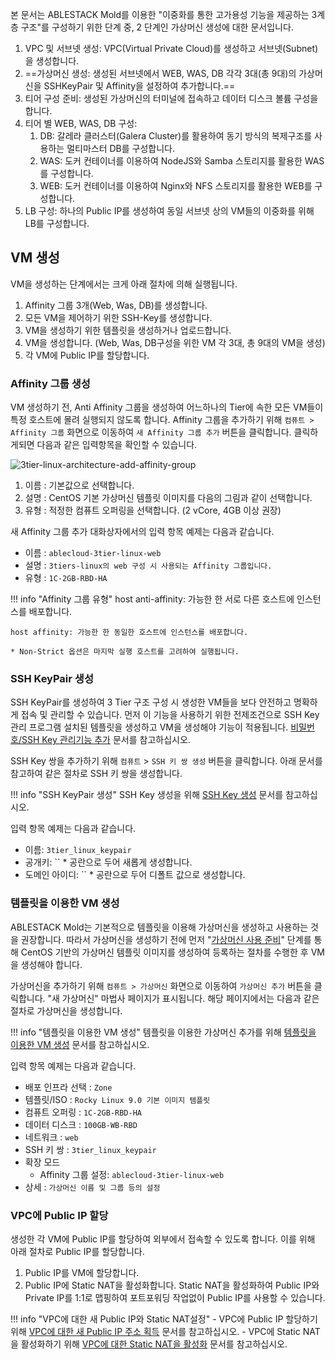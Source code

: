 본 문서는 ABLESTACK Mold를 이용한 "이중화를 통한 고가용성 기능을 제공하는 3계층 구조"를 구성하기 위한 단계 중, 2 단계인 가상머신 생성에 대한 문서입니다.

1. VPC 및 서브넷 생성: VPC(Virtual Private Cloud)를 생성하고 서브넷(Subnet)을 생성합니다.
2. ==가상머신 생성: 생성된 서브넷에서 WEB, WAS, DB 각각 3대(총 9대)의 가상머신을 SSHKeyPair 및 Affinity을 설정하여 추가합니다.==
3. 티어 구성 준비: 생성된 가상머신의 터미널에 접속하고 데이터 디스크 볼륨 구성을 합니다.
4. 티어 별 WEB, WAS, DB 구성:
      1. DB: 갈레라 클러스터(Galera Cluster)를 활용하여 동기 방식의 복제구조를 사용하는 멀티마스터 DB를 구성합니다.
      2. WAS: 도커 컨테이너를 이용하여 NodeJS와 Samba 스토리지를 활용한 WAS를 구성합니다.
      3. WEB: 도커 컨테이너를 이용하여 Nginx와 NFS 스토리지를 활용한 WEB를 구성합니다.
5. LB 구성: 하나의 Public IP를 생성하여 동일 서브넷 상의 VM들의 이중화를 위해 LB를 구성합니다.

## VM 생성

VM을 생성하는 단계에서는 크게 아래 절차에 의해 실행됩니다.

1. Affinity 그룹 3개(Web, Was, DB)를 생성합니다.
2. 모든 VM을 제어하기 위한 SSH-Key를 생성합니다.
3. VM을 생성하기 위한 템플릿을 생성하거나 업로드합니다.
4. VM을 생성합니다. (Web, Was, DB구성을 위한 VM 각 3대, 총 9대의 VM을 생성)
5. 각 VM에 Public IP를 할당합니다.

### Affinity 그룹 생성
VM 생성하기 전, Anti Affinity 그룹을 생성하여 어느하나의 Tier에 속한 모든 VM들이 특정 호스트에 몰려 실행되지 않도록 합니다.
Affinity 그룹을 추가하기 위해 `컴퓨트 > Affinity 그룹` 화면으로 이동하여 `새 Affinity 그룹 추가` 버튼을 클릭합니다.
클릭하게되면 다음과 같은 입력항목을 확인할 수 있습니다. 

![3tier-linux-architecture-add-affinity-group](../../../../assets/images/3tier-linux-architecture-add-affinity-group.png)

1. 이름 : 기본값으로 선택합니다.
2. 설명 : CentOS 기본 가상머신 템플릿 이미지를 다음의 그림과 같이 선택합니다. 
3. 유형 : 적정한 컴퓨트 오퍼링을 선택합니다. (2 vCore, 4GB 이상 권장)

새 Affinity 그룹 추가 대화상자에서의 입력 항목 예제는 다음과 같습니다.

- 이름 : `ablecloud-3tier-linux-web`
- 설명 : `3tiers-linux의 web 구성 시 사용되는 Affinity 그룹입니다.`
- 유형 : `1C-2GB-RBD-HA`

!!! info "Affinity 그룹 유형"
    host anti-affinity:	가능한 한 서로 다른 호스트에 인스턴스를 배포합니다.

    host affinity: 가능한 한 동일한 호스트에 인스턴스를 배포합니다.

    * Non-Strict 옵션은 마지막 실행 호스트를 고려하여 실행됩니다.

### SSH KeyPair 생성
SSH KeyPair를 생성하여 3 Tier 구조 구성 시 생성한 VM들을 보다 안전하고 명확하게 접속 및 관리할 수 있습니다.
먼저 이 기능을 사용하기 위한 전제조건으로 SSH Key 관리 프로그램 설치된 템플릿을 생성하고 VM을 생성해야 기능이 적용됩니다. [비밀번호/SSH Key 관리기능 추가](../../../vms/centos-guide-ssh-key-use#ssh-key) 문서를 참고하십시오.

SSH Key 쌍을 추가하기 위해 `컴퓨트` > `SSH 키 쌍 생성` 버튼을 클릭합니다. 아래 문서를 참고하여 같은 절차로 SSH 키 쌍을 생성합니다.

!!! info "SSH KeyPair 생성"
    SSH Key 생성을 위해 [SSH Key 생성](../../../vms/centos-guide-ssh-key-use#ssh-key_2) 문서를 참고하십시오.

입력 항목 예제는 다음과 같습니다.

- 이름: `3tier_linux_keypair`
- 공개키: ``    * 공란으로 두어 새롭게 생성합니다.
- 도메인 아이디: `` * 공란으로 두어 디폴트 값으로 생성합니다.


### 템플릿을 이용한 VM 생성
ABLESTACK Mold는 기본적으로 템플릿을 이용해 가상머신을 생성하고 사용하는 것을 권장합니다. 따라서 가상머신을 생성하기 전에 먼저 "[가상머신 사용 준비](../../vms/centos-guide-prepare-vm.md)" 단계를 통해 CentOS 기반의 가상머신 템플릿 이미지를 생성하여 등록하는 절차를 수행한 후 VM을 생성해야 합니다. 

가상머신을 추가하기 위해 `컴퓨트 > 가상머신` 화면으로 이동하여 `가상머신 추가` 버튼을 클릭합니다. "새 가상머신" 마법사 페이지가 표시됩니다. 해당 페이지에서는 다음과 같은 절차로 가상머신을 생성합니다. 

!!! info "템플릿을 이용한 VM 생성"
    템플릿을 이용한 가상머신 추가를 위해 [템플릿을 이용한 VM 생성](../../../vms/centos-guide-add-and-use-vm#vm) 문서를 참고하십시오.


입력 항목 예제는 다음과 같습니다.

- 배포 인프라 선택 : `Zone`
- 템플릿/ISO : `Rocky Linux 9.0 기본 이미지 템플릿`
- 컴퓨트 오퍼링 : `1C-2GB-RBD-HA`
- 데이터 디스크 : `100GB-WB-RBD`
- 네트워크 : `web`
- SSH 키 쌍 : `3tier_linux_keypair` 
- 확장 모드 
    - Affinity 그룹 설정: `ablecloud-3tier-linux-web`
- 상세 : `가상머신 이름 및 그룹 등의 설정`


### VPC에 Public IP 할당
생성한 각 VM에 Public IP를 할당하여 외부에서 접속할 수 있도록 합니다.
이를 위해 아래 절차로 Public IP를 할당합니다.

1. Public IP를 VM에 할당합니다.
2. Public IP에 Static NAT을 활성화합니다. Static NAT을 활성화하여 Public IP와 Private IP를 1:1로 맵핑하여 포트포워딩 작업없이 Public IP를 사용할 수 있습니다.

!!! info "VPC에 대한 새 Public IP와 Static NAT설정"
    - VPC에 Public IP 할당하기 위해 [VPC에 대한 새 Public IP 주소 획득](../../../../administration/mold/network&traffic-mngt-guide#vpc-public-ip) 문서를 참고하십시오.
    - VPC에 Static NAT을 활성화하기 위해 [VPC에 대한 Static NAT을 활성화](../../../../administration/mold/network&traffic-mngt-guide#vpc-public-ip) 문서를 참고하십시오.